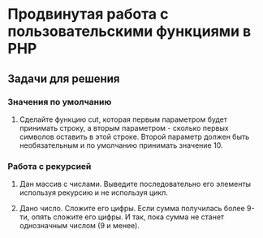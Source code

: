# Продвинутая работа с пользовательскими функциями в PHP

## Задачи для решения
### Значения по умолчанию
1.  Сделайте функцию cut, которая первым параметром будет принимать строку, а вторым параметром - сколько первых символов оставить в этой строке. Второй параметр должен быть необязательным и по умолчанию принимать значение 10.

### Работа с рекурсией
1.  Дан массив с числами. Выведите последовательно его элементы используя рекурсию и не используя цикл.

1.  Дано число. Сложите его цифры. Если сумма получилась более 9-ти, опять сложите его цифры. И так, пока сумма не станет однозначным числом (9 и менее).